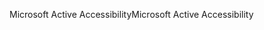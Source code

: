 <span data-ttu-id="5d599-101">Microsoft Active Accessibility</span><span class="sxs-lookup"><span data-stu-id="5d599-101">Microsoft Active Accessibility</span></span>